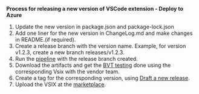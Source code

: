 **Process for releasing a new version of VSCode extension - Deploy to Azure**

1. Update the new version in package.json and package-lock.json 
2. Add one liner for the new version in ChangeLog.md and make changes in README.(if required).
3. Create a release branch with the version name. Example, for version v1.2.3, create a new branch releases/v1.2.3.
4. Run the [pipeline](https://dev.azure.com/mseng/AzureDevOps/_build?definitionId=9571&_a=summary) with the release branch created.
5. Download the artifacts and get the [BVT testing](https://drive.google.com/file/d/1vLZ1I-LObjnV-6L3CPOSll1gbH4TJwA-/view?usp=sharing) done using the corresponding Vsix with the vendor team.
6. Create a tag for the corresponding version, using [Draft a new release](https://github.com/microsoft/vscode-deploy-azure/releases).
7. Upload the VSIX at the [marketplace](https://marketplace.visualstudio.com/manage/publishers/ms-vscode-deploy-azure?noPrompt=true).

